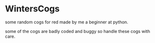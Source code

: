 # WintersCogs
some random cogs for red made by me a beginner at python.

some of the cogs are badly coded and buggy so handle these cogs with care.
